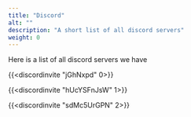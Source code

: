 ```yaml
---
title: "Discord"
alt: ""
description: "A short list of all discord servers"
weight: 0
---
```


Here is a list of all discord servers we have

{{<discordinvite "jGhNxpd" 0>}}

{{<discordinvite "hUcYSFnJsW" 1>}}

{{<discordinvite "sdMc5UrGPN" 2>}}
